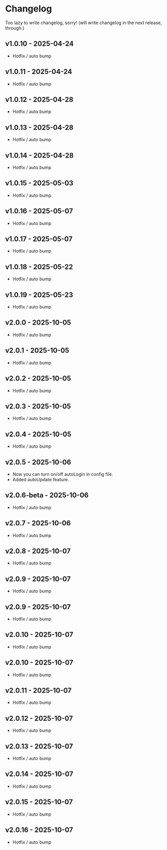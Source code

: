 # Changelog
Too lazy to write changelog, sorry! (will write changelog in the next release, through.)
## v1.0.10 - 2025-04-24
- Hotfix / auto bump

## v1.0.11 - 2025-04-24
- Hotfix / auto bump

## v1.0.12 - 2025-04-28
- Hotfix / auto bump

## v1.0.13 - 2025-04-28
- Hotfix / auto bump

## v1.0.14 - 2025-04-28
- Hotfix / auto bump

## v1.0.15 - 2025-05-03
- Hotfix / auto bump

## v1.0.16 - 2025-05-07
- Hotfix / auto bump

## v1.0.17 - 2025-05-07
- Hotfix / auto bump

## v1.0.18 - 2025-05-22
- Hotfix / auto bump

## v1.0.19 - 2025-05-23
- Hotfix / auto bump

## v2.0.0 - 2025-10-05
- Hotfix / auto bump

## v2.0.1 - 2025-10-05
- Hotfix / auto bump

## v2.0.2 - 2025-10-05
- Hotfix / auto bump

## v2.0.3 - 2025-10-05
- Hotfix / auto bump

## v2.0.4 - 2025-10-05
- Hotfix / auto bump

## v2.0.5 - 2025-10-06
- Now you can turn on/off autoLogin in config file.
- Added autoUpdate feature.
## v2.0.6-beta - 2025-10-06
- Hotfix / auto bump

## v2.0.7 - 2025-10-06
- Hotfix / auto bump

## v2.0.8 - 2025-10-07
- Hotfix / auto bump

## v2.0.9 - 2025-10-07
- Hotfix / auto bump

## v2.0.9 - 2025-10-07
- Hotfix / auto bump

## v2.0.10 - 2025-10-07
- Hotfix / auto bump

## v2.0.10 - 2025-10-07
- Hotfix / auto bump

## v2.0.11 - 2025-10-07
- Hotfix / auto bump

## v2.0.12 - 2025-10-07
- Hotfix / auto bump

## v2.0.13 - 2025-10-07
- Hotfix / auto bump

## v2.0.14 - 2025-10-07
- Hotfix / auto bump

## v2.0.15 - 2025-10-07
- Hotfix / auto bump

## v2.0.16 - 2025-10-07
- Hotfix / auto bump
